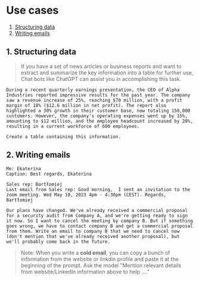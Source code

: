 # Use cases

1. [Structuring data](#Structuringdata)
1. [Writing emails](#Writingemails)

## 1. <a name='Structuringdata'></a>Structuring data

> If you have a set of news articles or business reports and want to extract and summarize the key information into a table for further use, Chat bots like ChatGPT can assist you in accomplishing this task.

```
During a recent quarterly earnings presentation, the CEO of Alpha Industries reported impressive results for the past year. The company saw a revenue increase of 25%, reaching $70 million, with a profit margin of 18% ($12.6 million in net profit). The report also highlighted a 30% growth in their customer base, now totaling 150,000 customers. However, the company's operating expenses went up by 15%, amounting to $12 million, and the employee headcount increased by 20%, resulting in a current workforce of 600 employees.

Create a table containing this information.

```

## 2. <a name='Writingemails'></a>Writing emails

```
Me: Ekaterina
Caption: Best regards, Ekaterina

Sales rep: Bartłomiej
Last email from Sales rep: Good morning,  I sent an invitation to the zoom meeting. Wed May 10, 2023 4pm - 4:30pm (CEST). Regards, Bartłomiej

Our plans have changed. We've already received a commercial proposal for a security audit from Company A, and we're getting ready to sign it now. So I want to cancel the meeting by company B. But if something goes wrong, we have to contact company B and get a commercial proposal from them. Write an email to company B that we need to cancel now (don't mention that we've already received another proposal), but we'll probably come back in the future.
```

> Note: When you write a **cold email**, you can copy a bunch of information from the website or linkdin profile and paste it at the beginning of the prompt. Ask the model "Mention relevant details from website/LinkedIn information above to help ...."
